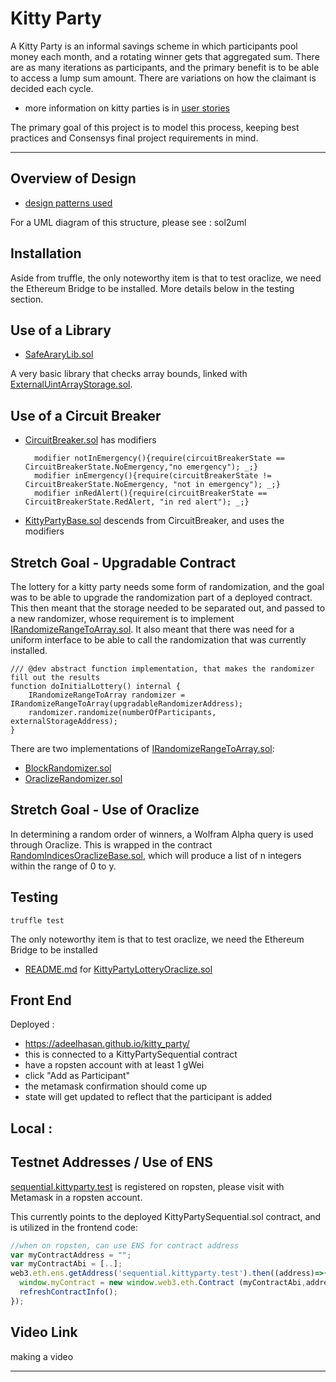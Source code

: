 # Kitty Party

A Kitty Party is an informal savings scheme in which participants pool money each month, and a rotating winner gets that aggregated sum. There are as many iterations as participants, and the primary benefit is to be able to access a lump sum amount. There are variations on how the claimant is decided each cycle.  

- more information on kitty parties is in [user stories](USER_STORIES.md)

The primary goal of this project is to model this process, keeping best practices and Consensys final project requirements in mind.

----------------

## Overview of Design

- [design patterns used](DESIGN_PATTERN_DECISIONS.md)

<embed an image or thumbnail>
For a UML diagram of this structure, please see :
sol2uml

## Installation

Aside from truffle, the only noteworthy item is that to test oraclize, we need the Ethereum Bridge to be installed. More details below in the testing section.

## Use of a Library
- [SafeAraryLib.sol](helpers/SafeArrayLib.sol)

A very basic library that checks array bounds, linked with [ExternalUintArrayStorage.sol](contracts/helpers/ExternalUintArrayStorage.sol).

## Use of a Circuit Breaker

- [CircuitBreaker.sol](helpers/CircuitBreaker.sol) has modifiers
  ```solidity
    modifier notInEmergency(){require(circuitBreakerState == CircuitBreakerState.NoEmergency,"no emergency"); _;}
    modifier inEmergency(){require(circuitBreakerState != CircuitBreakerState.NoEmergency, "not in emergency"); _;}
    modifier inRedAlert(){require(circuitBreakerState == CircuitBreakerState.RedAlert, "in red alert"); _;}
  ``` 
- [KittyPartyBase.sol](contracts/KittyPartyBase.sol) descends from CircuitBreaker, and uses the modifiers

## Stretch Goal - Upgradable Contract

The lottery for a kitty party needs some form of randomization, and the goal was to be able to upgrade the randomization part of a deployed contract. This then meant that the storage needed to be separated out, and passed to a new randomizer, whose requirement is to implement [IRandomizeRangeToArray.sol](contracts/helpers/randomizers/IRandomizeRangeToArray.sol). It also meant that there was need for a uniform interface to be able to call the randomization that was currently installed.

```solidity
/// @dev abstract function implementation, that makes the randomizer fill out the results
function doInitialLottery() internal {
    IRandomizeRangeToArray randomizer = IRandomizeRangeToArray(upgradableRandomizerAddress);
    randomizer.randomize(numberOfParticipants, externalStorageAddress);
}
```

There are two implementations of [IRandomizeRangeToArray.sol](contracts/helpers/randomizers/IRandomizeRangeToArray.sol):
- [BlockRandomizer.sol](contracts/helpers/randomizers/BlockRandomizer.sol)
- [OraclizeRandomizer.sol](contracts/helpers/randomizers/OraclizeRandomizer.sol)

## Stretch Goal - Use of Oraclize

In determining a random order of winners, a Wolfram Alpha query is used through Oraclize. This is wrapped in the contract [RandomIndicesOraclizeBase.sol](contracts/helpers/randomizers/RandomIndicesOraclizeBase.sol), which will produce a list of n integers within the range of 0 to y. 

## Testing

```
truffle test
```

The only noteworthy item is that to test oraclize, we need the Ethereum Bridge to be installed

- [README.md](oraclizeTest/README.md) for [KittyPartyLotteryOraclize.sol](contracts/KittyPartyLotteryOraclize.sol)


## Front End

Deployed :
- https://adeelhasan.github.io/kitty_party/ 
- this is connected to a KittyPartySequential contract 
- have a ropsten account with at least 1 gWei
- click "Add as Participant"
- the metamask confirmation should come up
- state will get updated to reflect that the participant is added

Local :
- 

## Testnet Addresses / Use of ENS

[sequential.kittyparty.test] is registered on ropsten, please visit with Metamask in a ropsten account.

This currently points to the deployed KittyPartySequential.sol contract, and is utilized in the frontend code:

```javascript
//when on ropsten, can use ENS for contract address
var myContractAddress = "";
var myContractAbi = [..];
web3.eth.ens.getAddress('sequential.kittyparty.test').then((address)=>{
  window.myContract = new window.web3.eth.Contract (myContractAbi,address);
  refreshContractInfo();
});
```

## Video Link
making a video


---------


[sequential.kittyparty.test]:  https://manager.ens.domains/name/sequential.kittyparty.test

